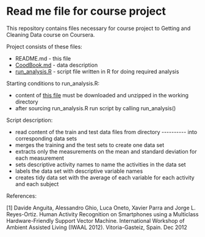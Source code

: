 # Read me file for course project

This repository contains files necessary for course project to Getting and Cleaning Data course on Coursera.

Project consists of these files:
* README.md - this file
* [CoodBook.md](https://github.com/rcourse/getdata-project/blob/master/CodeBook.md) - data description
* [run_analysis.R](https://github.com/rcourse/getdata-project/blob/master/run_analysis.R) - script file written in R for doing required analysis

Starting conditions to run_analysis.R:
* content of [this file](https://d396qusza40orc.cloudfront.net/getdata%2Fprojectfiles%2FUCI%20HAR%20Dataset.zip) must be downloaded and unzipped in the working directory
* after sourcing run_analysis.R run script by calling run_analysis()

Script description:
* read content of the train and test data files from directory ---------- into corresponding data sets
* merges the training and the test sets to create one data set
* extracts only the measurements on the mean and standard deviation for each measurement
* sets descriptive activity names to name the activities in the data set
* labels the data set with descriptive variable names
* creates tidy data set with the average of each variable for each activity and each subject

References:

[1] Davide Anguita, Alessandro Ghio, Luca Oneto, Xavier Parra and Jorge L. Reyes-Ortiz. Human Activity Recognition on Smartphones using a Multiclass Hardware-Friendly Support Vector Machine. International Workshop of Ambient Assisted Living (IWAAL 2012). Vitoria-Gasteiz, Spain. Dec 2012
